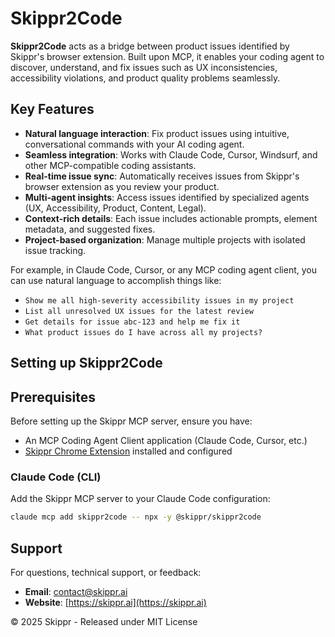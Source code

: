 # Skippr2Code

**Skippr2Code** acts as a bridge between product issues identified by Skippr's browser extension. Built upon MCP, it enables your coding agent to discover, understand, and fix issues such as UX inconsistencies, accessibility violations, and product quality problems seamlessly.

## Key Features

* **Natural language interaction**: Fix product issues using intuitive, conversational commands with your AI coding agent.
* **Seamless integration**: Works with Claude Code, Cursor, Windsurf, and other MCP-compatible coding assistants.
* **Real-time issue sync**: Automatically receives issues from Skippr's browser extension as you review your product.
* **Multi-agent insights**: Access issues identified by specialized agents (UX, Accessibility, Product, Content, Legal).
* **Context-rich details**: Each issue includes actionable prompts, element metadata, and suggested fixes.
* **Project-based organization**: Manage multiple projects with isolated issue tracking.

For example, in Claude Code, Cursor, or any MCP coding agent client, you can use natural language to accomplish things like:

* `Show me all high-severity accessibility issues in my project`
* `List all unresolved UX issues for the latest review`
* `Get details for issue abc-123 and help me fix it`
* `What product issues do I have across all my projects?`

## Setting up Skippr2Code

## Prerequisites

Before setting up the Skippr MCP server, ensure you have:

* An MCP Coding Agent Client application (Claude Code, Cursor, etc.)
* [Skippr Chrome Extension](https://chrome.google.com/webstore/detail/dmbmdnppaoabphpkafbkdcbinkfnjpmh) installed and configured

### Claude Code (CLI)

Add the Skippr MCP server to your Claude Code configuration:

```bash
claude mcp add skippr2code -- npx -y @skippr/skippr2code
```

## Support

For questions, technical support, or feedback:

* **Email**: contact@skippr.ai
* **Website**: [https://skippr.ai](https://skippr.ai)


© 2025 Skippr - Released under MIT License
